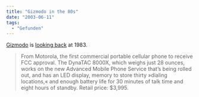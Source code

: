 ```yaml
---
title: "Gizmodo in the 80s"
date: "2003-06-11"
tags:
  - "Gefunden"
---
```


[Gizmodo](http://gizmodo.net/ "Gizmodo") is [looking back](http://gizmodo.net/archives/002242.php#002242 "Gizmodo : Gizmodo 1983") at 1983.

> From Motorola, the first commercial portable cellular phone to receive FCC approval. The DynaTAC 8000X, which weighs just 28 ounces, works on the new Advanced Mobile Phone Service that’s being rolled out, and has an LED display, memory to store thirty »dialing locations,« and enough battery life for 30 minutes of talk time and eight hours of standby. Retail price: $3,995.
